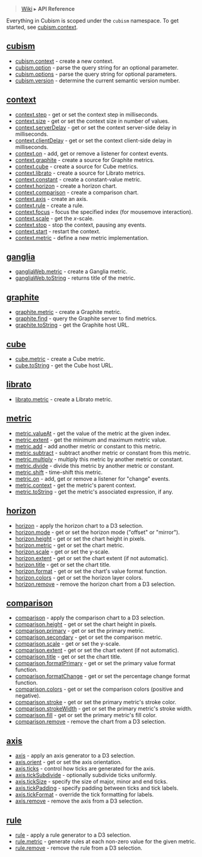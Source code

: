 > [Wiki](Home) ▸ <b>API Reference</b>

Everything in Cubism is scoped under the `cubism` namespace. To get started, see [cubism.context](Cubism#wiki-context).

## [cubism](Cubism)

* [cubism.context](Cubism#wiki-context) - create a new context.
* [cubism.option](Cubism#wiki-option) - parse the query string for an optional parameter.
* [cubism.options](Cubism#wiki-options) - parse the query string for optional parameters.
* [cubism.version](Cubism#wiki-version) - determine the current semantic version number.

## [context](Context)

* [context.step](Context#wiki-step) - get or set the context step in milliseconds.
* [context.size](Context#wiki-size) - get or set the context size in number of values.
* [context.serverDelay](Context#wiki-serverDelay) - get or set the context server-side delay in milliseconds.
* [context.clientDelay](Context#wiki-clientDelay) - get or set the context client-side delay in milliseconds.
* [context.on](Context#wiki-on) - add, get or remove a listener for context events.
* [context.graphite](Context#wiki-graphite) - create a source for Graphite metrics.
* [context.cube](Context#wiki-cube) - create a source for Cube metrics.
* [context.librato](Context#wiki-librato) - create a source for Librato metrics.
* [context.constant](Context#wiki-constant) - create a constant-value metric.
* [context.horizon](Context#wiki-horizon) - create a horizon chart.
* [context.comparison](Context#wiki-comparison) - create a comparison chart.
* [context.axis](Context#wiki-axis) - create an axis.
* [context.rule](Context#wiki-rule) - create a rule.
* [context.focus](Context#wiki-focus) - focus the specified index (for mousemove interaction).
* [context.scale](Context#wiki-scale) - get the <i>x</i>-scale.
* [context.stop](Context#wiki-stop) - stop the context, pausing any events.
* [context.start](Context#wiki-start) - restart the context.
* [context.metric](Context#wiki-metric) - define a new metric implementation.

## [ganglia](Ganglia)

* [gangliaWeb.metric](Ganglia#wiki-metric) - create a Ganglia metric.
* [gangliaWeb.toString](Ganglia#wiki-metric) - returns title of the metric.

## [graphite](Graphite)

* [graphite.metric](Graphite#wiki-metric) - create a Graphite metric.
* [graphite.find](Graphite#wiki-find) - query the Graphite server to find metrics.
* [graphite.toString](Graphite#wiki-toString) - get the Graphite host URL.

## [cube](Cube)

* [cube.metric](Cube#wiki-metric) - create a Cube metric.
* [cube.toString](Cube#wiki-toString) - get the Cube host URL.

## [librato](Librato)

* [librato.metric](Librato#wiki-metric) - create a Librato metric.

## [metric](Metric)

* [metric.valueAt](Metric#wiki-valueAt) - get the value of the metric at the given index.
* [metric.extent](Metric#wiki-extent) - get the minimum and maximum metric value.
* [metric.add](Metric#wiki-add) - add another metric or constant to this metric.
* [metric.subtract](Metric#wiki-subtract) - subtract another metric or constant from this metric.
* [metric.multiply](Metric#wiki-multiply) - multiply this metric by another metric or constant.
* [metric.divide](Metric#wiki-divide) - divide this metric by another metric or constant.
* [metric.shift](Metric#wiki-shift) - time-shift this metric.
* [metric.on](Metric#wiki-on) - add, get or remove a listener for "change" events.
* [metric.context](Metric#wiki-context) - get the metric's parent context.
* [metric.toString](Metric#wiki-toString) - get the metric's associated expression, if any.

## [horizon](Horizon)

* [horizon](Horizon#wiki-_horizon) - apply the horizon chart to a D3 selection.
* [horizon.mode](Horizon#wiki-mode) - get or set the horizon mode ("offset" or "mirror").
* [horizon.height](Horizon#wiki-height) - get or set the chart height in pixels.
* [horizon.metric](Horizon#wiki-metric) - get or set the chart metric.
* [horizon.scale](Horizon#wiki-scale) - get or set the y-scale.
* [horizon.extent](Horizon#wiki-extent) - get or set the chart extent (if not automatic).
* [horizon.title](Horizon#wiki-title) - get or set the chart title.
* [horizon.format](Horizon#wiki-format) - get or set the chart's value format function.
* [horizon.colors](Horizon#wiki-colors) - get or set the horizon layer colors.
* [horizon.remove](Horizon#wiki-remove) - remove the horizon chart from a D3 selection.

## [comparison](Comparison)

* [comparison](Comparison#wiki-_comparison) - apply the comparison chart to a D3 selection.
* [comparison.height](Comparison#wiki-height) - get or set the chart height in pixels.
* [comparison.primary](Comparison#wiki-primary) - get or set the primary metric.
* [comparison.secondary](Comparison#wiki-secondary) - get or set the comparison metric.
* [comparison.scale](Comparison#wiki-scale) - get or set the y-scale.
* [comparison.extent](Comparison#wiki-extent) - get or set the chart extent (if not automatic).
* [comparison.title](Comparison#wiki-title) - get or set the chart title.
* [comparison.formatPrimary](Comparison#wiki-formatPrimary) - get or set the primary value format function.
* [comparison.formatChange](Comparison#wiki-formatChange) - get or set the percentage change format function.
* [comparison.colors](Comparison#wiki-colors) - get or set the comparison colors (positive and negative).
* [comparison.stroke](Comparison#wiki-stroke) - get or set the primary metric's stroke color.
* [comparison.strokeWidth](Comparison#wiki-strokeWidth) - get or set the primary metric's stroke width.
* [comparison.fill](Comparison#wiki-fill) - get or set the primary metric's fill color.
* [comparison.remove](Comparison#wiki-remove) - remove the chart from a D3 selection.

## [axis](Axis)

* [axis](Axis#wiki-_axis) - apply an axis generator to a D3 selection.
* [axis.orient](Axis#wiki-orient) - get or set the axis orientation.
* [axis.ticks](Axis#wiki-ticks) - control how ticks are generated for the axis.
* [axis.tickSubdivide](Axis#wiki-tickSubdivide) - optionally subdivide ticks uniformly.
* [axis.tickSize](Axis#wiki-tickSize) - specify the size of major, minor and end ticks.
* [axis.tickPadding](Axis#wiki-tickPadding) - specify padding between ticks and tick labels.
* [axis.tickFormat](Axis#wiki-tickFormat) - override the tick formatting for labels.
* [axis.remove](Axis#wiki-remove) - remove the axis from a D3 selection.

## [rule](Rule)

* [rule](Rule#wiki-_rule) - apply a rule generator to a D3 selection.
* [rule.metric](Rule#wiki-metric) - generate rules at each non-zero value for the given metric.
* [rule.remove](Rule#wiki-remove) - remove the rule from a D3 selection.